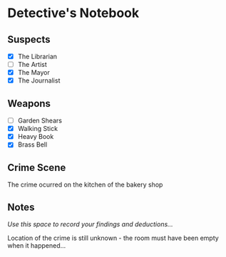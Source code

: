 # Detective's Notebook

## Suspects
- [X] The Librarian
- [ ] The Artist
- [X] The Mayor
- [X] The Journalist

## Weapons
- [ ] Garden Shears
- [X] Walking Stick
- [X] Heavy Book
- [X] Brass Bell

## Crime Scene
The crime ocurred on the kitchen of the bakery shop

## Notes
*Use this space to record your findings and deductions...*

Location of the crime is still unknown - the room must have been empty when it happened...
